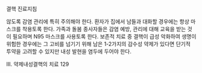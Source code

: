 결핵 진료지침

않도록 감염 관리에 특히 주의해야 한다. 환자가 집에서 남들과 대화할 경우에는 항상 마스크를 착용토록 한다. 가족과 돌봄 종사자들은 감염 예방, 관리에 대해 교육을 받는 것이 필요하며 N95 마스크를 사용토록 한다. 보존적 치료 중 결핵이 급성 악화하여 생명이 위험한 경우에는 그 고비를 넘기기 위해 남은 1-2가지의 감수성 약제가 있다면 단기적 투약을 고려할 수 있지만 내성 발현을 염두에 두어야 한다.

III. 약제내성결핵의 치료 <PAGE>129